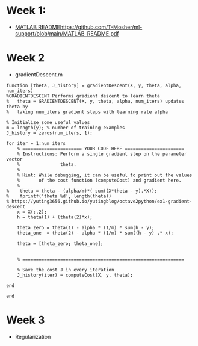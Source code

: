 # Week 1:
- [MATLAB README](https://github.com/T-Mosher/ml-support/blob/main/MATLAB_README.pdf)https://github.com/T-Mosher/ml-support/blob/main/MATLAB_README.pdf

# Week 2

- gradientDescent.m
```
function [theta, J_history] = gradientDescent(X, y, theta, alpha, num_iters)
%GRADIENTDESCENT Performs gradient descent to learn theta
%   theta = GRADIENTDESCENT(X, y, theta, alpha, num_iters) updates theta by 
%   taking num_iters gradient steps with learning rate alpha

% Initialize some useful values
m = length(y); % number of training examples
J_history = zeros(num_iters, 1);

for iter = 1:num_iters
    % ====================== YOUR CODE HERE ======================
    % Instructions: Perform a single gradient step on the parameter vector
    %               theta. 
    %
    % Hint: While debugging, it can be useful to print out the values
    %       of the cost function (computeCost) and gradient here.
    %
%    theta = theta - (alpha/m)*( sum((X*theta - y).*X));
%    fprintf('theta %d', length(theta))
% https://yuting3656.github.io/yutingblog/octave2python/ex1-gradient-descent
    x = X(:,2);
    h = theta(1) + (theta(2)*x);

    theta_zero = theta(1) - alpha * (1/m) * sum(h - y);
    theta_one  = theta(2) - alpha * (1/m) * sum((h - y) .* x);

    theta = [theta_zero; theta_one];


    % ============================================================

    % Save the cost J in every iteration    
    J_history(iter) = computeCost(X, y, theta);

end

end
```

# Week 3
- Regularization

